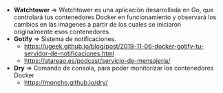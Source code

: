  * **Watchtower** => Watchtower es una aplicación desarrollada en Go, que controlará tus contenedores Docker en funcionamiento y observará los cambios en las imágenes a partir de los cuales se iniciaron originalmente esos contenedores. 
 * **Gotify** => Sistema de notificaciones. 
   * https://ugeek.github.io/blog/post/2019-11-06-docker-gotify-tu-servidor-de-notificaciones.html
   * https://atareao.es/podcast/servicio-de-mensajeria/
 * **Dry** => Comando de consola, para poder monitorizar los contenedores Docker
   * https://moncho.github.io/dry/